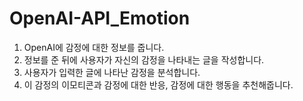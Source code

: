 # OpenAI-API_Emotion

 1. OpenAI에 감정에 대한 정보를 줍니다.
 2. 정보를 준 뒤에 사용자가 자신의 감정을 나타내는 글을 작성합니다.
 3. 사용자가 입력한 글에 나타난 감정을 분석합니다.
 4. 이 감정의 이모티콘과 감정에 대한 반응, 감정에 대한 행동을 추천해줍니다.
